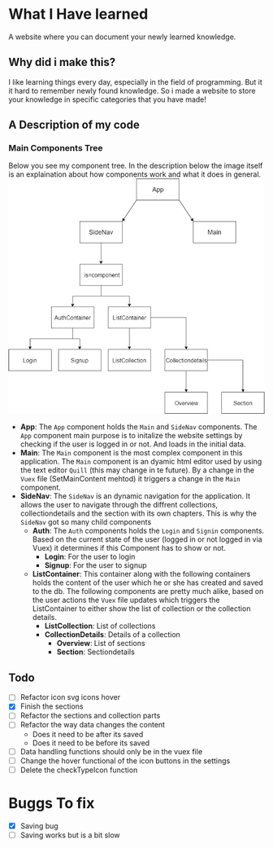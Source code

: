 # What I Have learned 
A website where you can document your newly learned knowledge. 

## Why did i make this?
I like learning things every day, especially in the field of programming. But it it hard to remember newly found knowledge. So i made a website to store your knowledge in specific categories that you have made!

## A Description of my code
### Main Components Tree
Below you see my component tree. In the description below the image itself is an explaination about how components work and what it does in general.
![component tree](https://raw.githubusercontent.com/LaupWing/WhatIHaveLearned/master/README_ASSETS/Diagram.png)

*   **App**: The `App` component holds the `Main` and `SideNav` components. The `App` component main purpose is to initalize the website settings by checking if the user is logged in or not. And loads in the initial data.
*   **Main**: The `Main` component is the most complex component in this application. The `Main` component is an dyamic html editor used by using the text editor `Quill` (this may change in te future). By a change in the `Vuex` file (SetMainContent mehtod) it triggers a change in the `Main` component.
*   **SideNav**: The `SideNav` is an dynamic navigation for the application. It allows the user to navigate through the diffrent collections, collectiondetails and the section with its own chapters. This is why the `SideNav` got so many child components
    *   **Auth**: The `Auth` components holds the `Login` and `Signin` components. Based on the current state of the user (logged in or not logged in via Vuex) it determines if this Component has to show or not.
        *   **Login**: For the user to login
        *   **Signup**: For the user to signup
    *   **ListContainer**: This container along with the following containers holds the content of the user which he or she has created and saved to the db. The following components are pretty much alike, based on the user actions the `Vuex` file updates which triggers the ListContainer to either show the list of collection or the collection details.
        *   **ListCollection**: List of collections
        *   **CollectionDetails**: Details of a collection
            *   **Overview**: List of sections
            *   **Section**: Sectiondetails
## Todo 
- [ ] Refactor icon svg icons hover
- [x] Finish the sections
- [ ] Refactor the sections and collection parts
- [ ] Refactor the way data changes the content
    - Does it need to be after its saved
    - Does it need to be before its saved
- [ ] Data handling functions should only be in the vuex file
- [ ] Change the hover functional of the icon buttons in the settings
- [ ] Delete the checkTypeIcon function

# Buggs To fix
- [x] Saving bug
- [ ] Saving works but is a bit slow